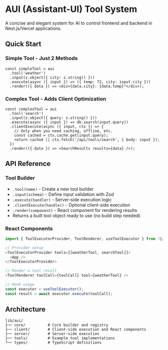 # AUI (Assistant-UI) Tool System

A concise and elegant system for AI to control frontend and backend in Next.js/Vercel applications.

## Quick Start

### Simple Tool - Just 2 Methods
```tsx
const simpleTool = aui
  .tool('weather')
  .input(z.object({ city: z.string() }))
  .execute(async ({ input }) => ({ temp: 72, city: input.city }))
  .render(({ data }) => <div>{data.city}: {data.temp}°</div>);
```

### Complex Tool - Adds Client Optimization
```tsx
const complexTool = aui
  .tool('search')
  .input(z.object({ query: z.string() }))
  .execute(async ({ input }) => db.search(input.query))
  .clientExecute(async ({ input, ctx }) => {
    // Only when you need caching, offline, etc.
    const cached = ctx.cache.get(input.query);
    return cached || ctx.fetch('/api/tools/search', { body: input });
  })
  .render(({ data }) => <SearchResults results={data} />);
```

## API Reference

### Tool Builder

- `.tool(name)` - Create a new tool builder
- `.input(schema)` - Define input validation with Zod
- `.execute(handler)` - Server-side execution logic
- `.clientExecute(handler)` - Optional client-side execution
- `.render(component)` - React component for rendering results
- Returns a built tool object ready to use (no build step needed)

### React Components

```typescript
import { ToolExecutorProvider, ToolRenderer, useToolExecutor } from '@/lib/aui/client';

// Provider setup
<ToolExecutorProvider tools={[weatherTool, searchTool]}>
  <App />
</ToolExecutorProvider>

// Render a tool result
<ToolRenderer toolCall={toolCall} tool={weatherTool} />

// Hook usage
const executor = useToolExecutor();
const result = await executor.execute(toolCall);
```

## Architecture

```
lib/aui/
├── core/          # Core builder and registry
├── client/        # Client-side execution and React components
├── server/        # Server-side execution
├── tools/         # Example tool implementations
└── types/         # TypeScript definitions
```